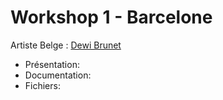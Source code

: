 # Workshop 1 - Barcelone
Artiste Belge : [Dewi Brunet](http://urbancrafts.tv/fr/crafters/dewi-brunet/)

- Présentation:  
- Documentation:  
- Fichiers:  
